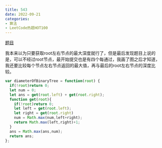 ```yaml
---
title: 543
date: 2022-09-21
categories: 
- 算法
- LeetCode热题HOT100
---
```


[题目](https://leetcode.cn/problems/diameter-of-binary-tree/)

我本来以为只要获取root左右节点的最大深度就行了，但是最后发现题目上说的是，可以不经过root节点，最开始提交也是有四个每通过，我画了图之后才知道，我还要比较每个节点左右节点返回的最大值，再与最后的root左右节点的深度比较。
```js
var diameterOfBinaryTree = function(root) {
  if(!root)return 0;
  let num = 0;
  let ans = get(root.left) + get(root.right);
  function get(root){
    if(!root)return 0;
    let left = get(root.left);
    let right = get(root.right)
    num = Math.max(num,left+right);
    return Math.max(left,right)+1;
  }
  ans = Math.max(ans,num);
  return ans;
};
```